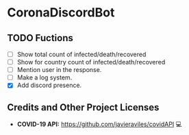 # CoronaDiscordBot

## TODO Fuctions
- [ ] Show total count of infected/death/recovered
- [ ] Show for country count of infected/death/recovered
- [ ] Mention user in the response.
- [ ] Make a log system.
- [X] Add discord presence.

## Credits and Other Project Licenses

- **COVID-19 API:** https://github.com/javieraviles/covidAPI :computer:
